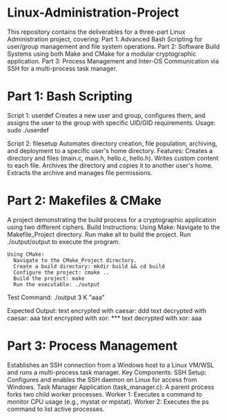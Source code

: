 # Linux-Administration-Project
This repository contains the deliverables for a three-part Linux Administration project, covering:
Part 1: Advanced Bash Scripting for user/group management and file system operations.
Part 2: Software Build Systems using both Make and CMake for a modular cryptographic application.
Part 3: Process Management and Inter-OS Communication via SSH for a multi-process task manager.

# Part 1: Bash Scripting
  Script 1: userdef
    Creates a new user and group, configures them, and assigns the user to the group with specific UID/GID requirements.
    Usage: sudo ./userdef <username> <userpass> <groupname>

  Script 2: filesetup
    Automates directory creation, file population, archiving, and deployment to a specific user's home directory.
    Features:
      Creates a directory and files (main.c, main.h, hello.c, hello.h). 
      Writes custom content to each file.
      Archives the directory and copies it to another user's home.
      Extracts the archive and manages file permissions.
      
# Part 2: Makefiles & CMake
  A project demonstrating the build process for a cryptographic application using two different ciphers. 
  Build Instructions:
    Using Make:
      Navigate to the Makefile_Project directory.
      Run make all to build the project.
      Run ./output/output to execute the program.
    
    Using CMake:
      Navigate to the CMake_Project directory.
      Create a build directory: mkdir build && cd build
      Configure the project: cmake ..
      Build the project: make
      Run the executable: ./output
  
  Test Command:
  ./output 3 K "aaa"
  
  Expected Output:
  text encrypted with caesar: ddd
  text decrypted with caesar: aaa
  text encrypted with xor: ***
  text decrypted with xor: aaa


# Part 3: Process Management
  Establishes an SSH connection from a Windows host to a Linux VM/WSL and runs a multi-process task manager.
  Key Components:
  SSH Setup: Configures and enables the SSH daemon on Linux for access from Windows.
  Task Manager Application (task_manager.c):
  A parent process forks two child worker processes.
    Worker 1: Executes a command to monitor CPU usage (e.g., mystat or mpstat).
    Worker 2: Executes the ps command to list active processes.
